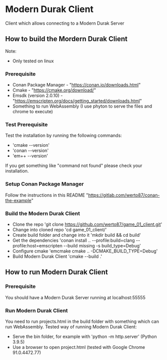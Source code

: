 # Modern Durak Client
Client which allows connecting to a Modern Durak Server

## How to build the Mordern Durak Client 
Note: 
- Only tested on linux
### Prerequisite
- Conan Package Manager - "https://conan.io/downloads.html"
- Cmake - "https://cmake.org/download/"
- Emsdk (version 2.0.10) - "https://emscripten.org/docs/getting_started/downloads.html"
- Something to run WebAssembly (I use phyton to serve the files and chrome to execute)
### Test Prerequisite
Test the installation by running the following commands:
- 'cmake --version'
- 'conan --version'
- 'em++ --version'

If you get something like "command not found" please check your installation.
### Setup Conan Package Manager
Follow the instructions in this README "https://gitlab.com/werto87/conan-the-example"
### Build the Modern Durak Client
- Clone the repo 'git clone https://github.com/werto87/game_01_client.git'
- Change into cloned repo 'cd game_01_client/'
- Create build folder and change into it 'mkdir build && cd build'
- Get the dependencies 'conan install .. --profile:build=clang --profile:host=emscripten --build missing  -s build_type=Debug'
- Configure cmake 'emcmake cmake .. -DCMAKE_BUILD_TYPE=Debug'
- Build Modern Durak Client 'cmake --build .'
## How to run Modern Durak Client
### Prerequisite
You should have a Modern Durak Server running at localhost:55555
### Run Modern Durak Client
You need to run projects.html in the build folder with something which can run WebAssembly.
Tested way of running Modern Durak Client:
- Serve the bin folder, for example with 'python -m http.server' (Python 3.9.5)
- Use a browser to open project.html (tested with Google Chrome 91.0.4472.77)



